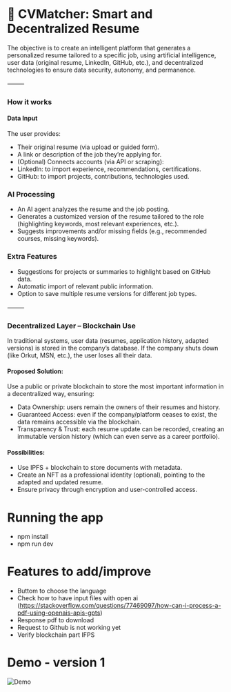 # 📝 CVMatcher: Smart and Decentralized Resume

The objective is to create an intelligent platform that generates a personalized resume tailored to a specific job, using artificial intelligence, user data (original resume, LinkedIn, GitHub, etc.), and decentralized technologies to ensure data security, autonomy, and permanence.

⸻

### How it works

#### Data Input
The user provides:
- Their original resume (via upload or guided form).
- A link or description of the job they’re applying for.
- (Optional) Connects accounts (via API or scraping):
- LinkedIn: to import experience, recommendations, certifications.
- GitHub: to import projects, contributions, technologies used.

### AI Processing
- An AI agent analyzes the resume and the job posting.
- Generates a customized version of the resume tailored to the role (highlighting keywords, most relevant experiences, etc.).
- Suggests improvements and/or missing fields (e.g., recommended courses, missing keywords).

### Extra Features
- Suggestions for projects or summaries to highlight based on GitHub data.
- Automatic import of relevant public information.
- Option to save multiple resume versions for different job types.

⸻

### Decentralized Layer – Blockchain Use

In traditional systems, user data (resumes, application history, adapted versions) is stored in the company’s database. If the company shuts down (like Orkut, MSN, etc.), the user loses all their data.

#### Proposed Solution: 
Use a public or private blockchain to store the most important information in a decentralized way, ensuring:
- Data Ownership: users remain the owners of their resumes and history.
- Guaranteed Access: even if the company/platform ceases to exist, the data remains accessible via the blockchain.
- Transparency & Trust: each resume update can be recorded, creating an immutable version history (which can even serve as a career portfolio).

#### Possibilities:
- Use IPFS + blockchain to store documents with metadata.
- Create an NFT as a professional identity (optional), pointing to the adapted and updated resume.
- Ensure privacy through encryption and user-controlled access.

# Running the app

- npm install
- npm run dev

# Features to add/improve

- Buttom to choose the language
- Check how to have input files with open ai (https://stackoverflow.com/questions/77469097/how-can-i-process-a-pdf-using-openais-apis-gpts)
- Response pdf to download
- Request to Github is not working yet
- Verify blockchain part IFPS

# Demo - version 1

![Demo](https://github.com/letpires/CVMatcher/blob/main/demo_version1.gif)
